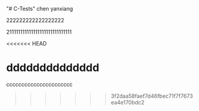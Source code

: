 "# C-Tests" 
chen yanxiang 


222222222222222222





211111111111111111111111111111


<<<<<<< HEAD


dddddddddddddd
=======
cccccccccccccccccccccc
>>>>>>> 3f2daa58faef7d46fbec71f7f7673ea4e170bdc2
